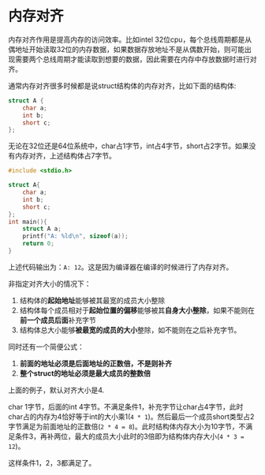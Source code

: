 # 内存对齐

内存对齐作用是提高内存的访问效率。比如intel 32位cpu，每个总线周期都是从偶地址开始读取32位的内存数据，如果数据存放地址不是从偶数开始，则可能出现需要两个总线周期才能读取到想要的数据，因此需要在内存中存放数据时进行对齐。

通常内存对齐很多时候都是说struct结构体的内存对齐，比如下面的结构体:

```c
struct A {
    char a;
    int b;
    short c;
};
```

无论在32位还是64位系统中，char占1字节，int占4字节，short占2字节。如果没有内存对齐，上述结构体占7字节。

```c
#include <stdio.h>

struct A{
    char a;
    int b;
    short c;
};
int main(){
    struct A a;
    printf("A: %ld\n", sizeof(a));
    return 0;
}
```

上述代码输出为：`A: 12`。这是因为编译器在编译的时候进行了内存对齐。

非指定对齐大小的情况下：

1. 结构体的**起始地址**能够被其最宽的成员大小整除
2. 结构体每个成员相对于**起始位置的偏移**能够被其**自身大小整除**，如果不能则在**前一个成员后面**补充字节
3. 结构体总大小能够**被最宽的成员的大小**整除，如不能则在之后补充字节。
   
同时还有一个简便公式：

1. **前面的地址必须是后面地址的正数倍，不是则补齐**
2. **整个struct的地址必须是最大成员的整数倍**

上面的例子，默认对齐大小是4.

char 1字节，后面的int 4字节。不满足条件1，补充字节让char占4字节，此时char占的内存为4恰好等于int的大小乘1(`4 * 1`)。然后最后一个成员short类型占2字节满足为前面地址的正数倍(`2 * 4 = 8`)。此时结构体内存大小为10字节，不满足条件3，再补两位，最大的成员大小此时的3倍即为结构体内存大小(`4 * 3 = 12`)。

这样条件1，2，3都满足了。